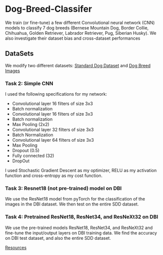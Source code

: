# Dog-Breed-Classifer
We train (or fine-tune) a few different Convolutional neural network (CNN) models to classify 7
dog breeds (Bernese Mountain Dog, Border Collie, Chihuahua, Golden Retriever, Labrador Retriever, Pug, Siberian Husky). We also investigate their dataset bias and cross-dataset performances

## DataSets
We modify two different datasets: [Standard Dog Dataset](https://www.kaggle.com/datasets/jessicali9530/stanford-dogs-dataset) and 
[Dog Breed Images](https://www.kaggle.com/datasets/eward96/dog-breed-images)

### Task 2: Simple CNN
I used the following specifications for my network:
* Convolutional layer 16 filters of size 3x3
* Batch normalization
* Convolutional layer 16 filters of size 3x3
* Batch normalization
* Max Pooling (2x2)
* Convolutional layer 32 filters of size 3x3
* Batch Normalization
* Convolutional layer 64 filters of size 3x3
* Max Pooling
* Dropout (0.5)
* Fully connected (32)
* DropOut

I used Stochastic Gradient Descent as my optimizer, RELU as my activation function and cross-entropy as my cost function. 

### Task 3: Resnet18 (not pre-trained) model on DBI
We use the ResNet18 model from pyTorch for the classification of the images in the DBI dataset. We then test on the entire SDD dataset.

### Task 4: Pretrained ResNet18, ResNet34, and ResNeXt32 on DBI
We use the pre-trained models ResNet18, ResNet34, and ResNeXt32 and
fine-tune the input/output layers on DBI training data. We find the accuracy on DBI test dataset, and also the entire SDD dataset.

[Resources](https://medium.com/@ankitvashisht12/classifying-dog-breed-using-pytorch-abc9f3c5128a)
